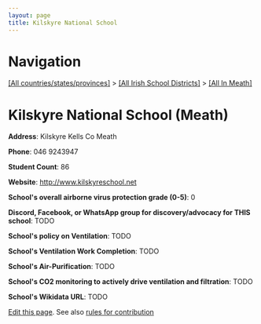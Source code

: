 ```yaml
---
layout: page
title: Kilskyre National School
---
```

# Navigation

[[All countries/states/provinces]](../../..) > [[All Irish School Districts]](../..) > [[All In Meath]](..)

# Kilskyre National School (Meath)

**Address**: Kilskyre Kells Co Meath

**Phone**: 046 9243947

**Student Count**: 86

**Website**: <http://www.kilskyreschool.net>

**School's overall airborne virus protection grade (0-5)**: 0

**Discord, Facebook, or WhatsApp group for discovery/advocacy for THIS school**: TODO

**School's policy on Ventilation**: TODO

**School's Ventilation Work Completion**: TODO

**School's Air-Purification**: TODO

**School's CO2 monitoring to actively drive ventilation and filtration**: TODO

**School's Wikidata URL**: TODO


[Edit this page](https://github.com/ventilate-schools/Ireland/edit/main/./Meath/Kilskyre_National_School.md). See also [rules for contribution](../../../contribution-rules/)